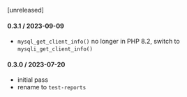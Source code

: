 [unreleased]

#### 0.3.1 / 2023-09-09
* `mysql_get_client_info()` no longer in PHP 8.2, switch to `mysqli_get_client_info()`

#### 0.3.0 / 2023-07-20
* initial pass
* rename to `test-reports`
